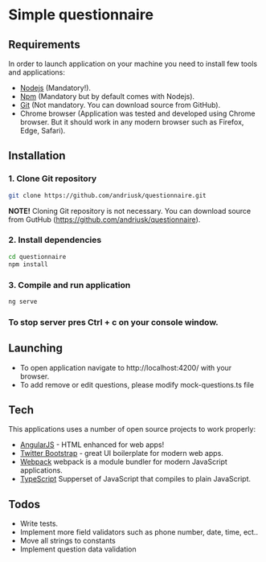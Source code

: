 # Simple questionnaire

## Requirements
In order to launch application on your machine you need to install few tools and applications:
* [Nodejs](https://nodejs.org/) (Mandatory!).
* [Npm](https://www.npmjs.com/) (Mandatory but by default comes with Nodejs).
* [Git](https://git-scm.com/) (Not mandatory. You can download source from GitHub).
* Chrome browser (Application was tested and developed using Chrome browser. But it should work in any modern browser such as Firefox, Edge, Safari).

## Installation
### 1. Clone Git repository
```sh
git clone https://github.com/andriusk/questionnaire.git
```
**NOTE!** Cloning Git repository is not necessary. You can download source from GutHub (https://github.com/andriusk/questionnaire).

### 2. Install dependencies
```sh
cd questionnaire
npm install
```
### 3. Compile and run application
```sh
ng serve
```

### To stop server pres Ctrl + c on your console window.

## Launching

* To open application navigate to http://localhost:4200/ with your browser.
* To add remove or edit questions, please modify mock-questions.ts file

## Tech
This applications uses a number of open source projects to work properly:
* [AngularJS](https://angular.io/) - HTML enhanced for web apps!
* [Twitter Bootstrap](http://getbootstrap.com/) - great UI boilerplate for modern web apps.
* [Webpack](https://webpack.js.org/) webpack is a module bundler for modern JavaScript applications. 
* [TypeScript](https://www.typescriptlang.org/) Supperset of JavaScript that compiles to plain JavaScript.

## Todos
* Write tests.
* Implement more field validators such as phone number, date, time, ect..
* Move all strings to constants
* Implement question data validation


